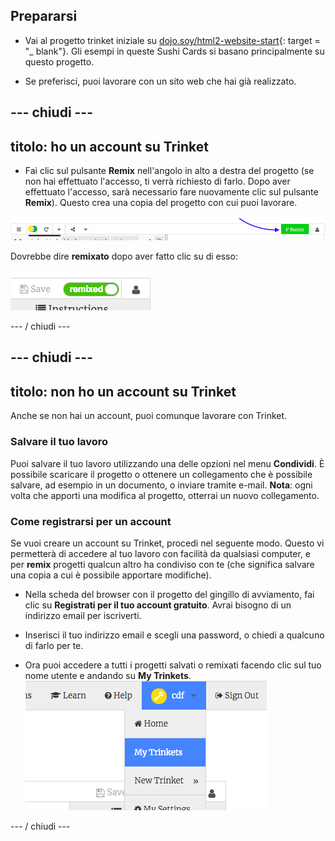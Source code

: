 ## Prepararsi

- Vai al progetto trinket iniziale su [dojo.soy/html2-website-start](http://dojo.soy/html2-website-start){: target = "_ blank"}. Gli esempi in queste Sushi Cards si basano principalmente su questo progetto.

- Se preferisci, puoi lavorare con un sito web che hai già realizzato.

## \--- chiudi \---

## titolo: ho un account su Trinket

- Fai clic sul pulsante **Remix** nell'angolo in alto a destra del progetto (se non hai effettuato l'accesso, ti verrà richiesto di farlo. Dopo aver effettuato l'accesso, sarà necessario fare nuovamente clic sul pulsante **Remix**). Questo crea una copia del progetto con cui puoi lavorare. 

![Pulsante Remix](images/tktRemixButtonArrow.png)

Dovrebbe dire **remixato** dopo aver fatto clic su di esso:

![Il pulsante ora dice "remixato"](images/tktRemixedSmall.png)

\--- / chiudi \---

## \--- chiudi \---

## titolo: non ho un account su Trinket

Anche se non hai un account, puoi comunque lavorare con Trinket.

### Salvare il tuo lavoro

Puoi salvare il tuo lavoro utilizzando una delle opzioni nel menu **Condividi**. È possibile scaricare il progetto o ottenere un collegamento che è possibile salvare, ad esempio in un documento, o inviare tramite e-mail. **Nota**: ogni volta che apporti una modifica al progetto, otterrai un nuovo collegamento.

### Come registrarsi per un account

Se vuoi creare un account su Trinket, procedi nel seguente modo. Questo vi permetterà di accedere al tuo lavoro con facilità da qualsiasi computer, e per **remix** progetti qualcun altro ha condiviso con te (che significa salvare una copia a cui è possibile apportare modifiche).

- Nella scheda del browser con il progetto del gingillo di avviamento, fai clic su **Registrati per il tuo account gratuito**. Avrai bisogno di un indirizzo email per iscriverti.

- Inserisci il tuo indirizzo email e scegli una password, o chiedi a qualcuno di farlo per te.

- Ora puoi accedere a tutti i progetti salvati o remixati facendo clic sul tuo nome utente e andando su **My Trinkets**. !["My Trinkets" voce di menu](images/myTrinketsMenu.png)

\--- / chiudi \---